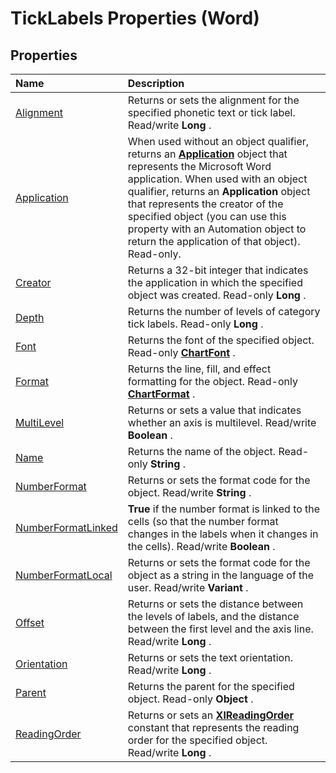 
# TickLabels Properties (Word)

## Properties



|**Name**|**Description**|
|:-----|:-----|
|[Alignment](63cd3bd8-b921-1e62-feff-c3a6ad714a8b.md)|Returns or sets the alignment for the specified phonetic text or tick label. Read/write  **Long** .|
|[Application](c6265ab0-d489-1c78-3e1d-9fc5affe5e1c.md)|When used without an object qualifier, returns an  **[Application](d1cf6f8f-4e88-bf01-93b4-90a83f79cb44.md)** object that represents the Microsoft Word application. When used with an object qualifier, returns an **Application** object that represents the creator of the specified object (you can use this property with an Automation object to return the application of that object). Read-only.|
|[Creator](854570ae-1e01-7b32-8c2d-8643c8912b82.md)|Returns a 32-bit integer that indicates the application in which the specified object was created. Read-only  **Long** .|
|[Depth](d242d37a-a056-4833-2257-8c6c42e48d52.md)|Returns the number of levels of category tick labels. Read-only  **Long** .|
|[Font](19a99aaa-39e2-8c89-84b8-b6e04ead0ffe.md)|Returns the font of the specified object. Read-only  **[ChartFont](2ca7fb97-fa22-dec1-6978-8ebb6d8aad7c.md)** .|
|[Format](7b74fd49-32a4-172f-6651-78a8491dbcdd.md)|Returns the line, fill, and effect formatting for the object. Read-only  **[ChartFormat](5f6546e8-c2fd-eec5-27a9-f2fd2c058f16.md)** .|
|[MultiLevel](2f6f5c6a-8a62-267a-68ef-8b7161dfcce4.md)|Returns or sets a value that indicates whether an axis is multilevel. Read/write  **Boolean** .|
|[Name](3b08a584-e6d1-848e-b507-575615b1e996.md)|Returns the name of the object. Read-only  **String** .|
|[NumberFormat](ce7d9eb9-83d4-2c7e-e8ff-a08b4978c70d.md)|Returns or sets the format code for the object. Read/write  **String** .|
|[NumberFormatLinked](c0daa894-b45e-69c1-540a-fa91599b105b.md)| **True** if the number format is linked to the cells (so that the number format changes in the labels when it changes in the cells). Read/write **Boolean** .|
|[NumberFormatLocal](39ada10b-e539-4be3-9aed-20a86085615f.md)|Returns or sets the format code for the object as a string in the language of the user. Read/write  **Variant** .|
|[Offset](f2435b6d-09a6-4dd9-eb51-71d7a1bf18c7.md)|Returns or sets the distance between the levels of labels, and the distance between the first level and the axis line. Read/write  **Long** .|
|[Orientation](d6c8663d-5d71-d873-e2da-68eb8fa7909c.md)|Returns or sets the text orientation. Read/write  **Long** .|
|[Parent](8a428674-17f3-d86c-9560-553c7451de76.md)|Returns the parent for the specified object. Read-only  **Object** .|
|[ReadingOrder](44c36468-e72b-3042-e2d1-8b3a7323d97d.md)|Returns or sets an  **[XlReadingOrder](eb7796d5-8ef5-96a4-dcf4-c86153f9a475.md)** constant that represents the reading order for the specified object. Read/write **Long** .|
